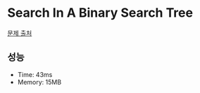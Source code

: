 # Search In A Binary Search Tree

[문제 출처](https://leetcode.com/problems/search-in-a-binary-search-tree)

## 성능

- Time: 43ms
- Memory: 15MB